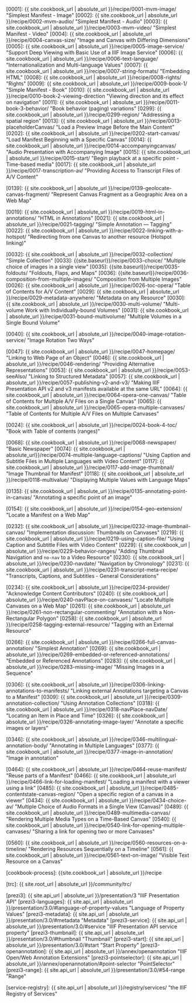 
[0001]: {{ site.cookbook_url | absolute_url }}/recipe/0001-mvm-image/ "Simplest Manifest - Image"
[0002]: {{ site.cookbook_url | absolute_url }}/recipe/0002-mvm-audio/ "Simplest Manifest - Audio"
[0003]: {{ site.cookbook_url | absolute_url }}/recipe/0003-mvm-video/ "Simplest Manifest - Video"
[0004]: {{ site.cookbook_url | absolute_url }}/recipe/0004-canvas-size/ "Image and Canvas with Differing Dimensions"
[0005]: {{ site.cookbook_url | absolute_url }}/recipe/0005-image-service/ "Support Deep Viewing with Basic Use of a IIIF Image Service"
[0006]: {{ site.cookbook_url | absolute_url }}/recipe/0006-text-language/ "Internationalization and Multi-language Values"
[0007]: {{ site.cookbook_url | absolute_url }}/recipe/0007-string-formats/ "Embedding HTML"
[0008]: {{ site.cookbook_url | absolute_url }}/recipe/0008-rights/ "Rights"
[0009]: {{ site.cookbook_url | absolute_url }}/recipe/0009-book-1/ "Simple Manifest - Book"
[0010]: {{ site.cookbook_url | absolute_url }}/recipe/0010-book-2-viewing-direction "Viewing direction and its effect on navigation"
[0011]: {{ site.cookbook_url | absolute_url }}/recipe/0011-book-3-behavior/ "Book behavior (paging) variations"
[0299]: {{ site.cookbook_url | absolute_url }}/recipe/0299-region/ "Addressing a spatial region"
[0013]: {{ site.cookbook_url | absolute_url }}/recipe/0013-placeholderCanvas/ "Load a Preview Image Before the Main Content"
[0202]: {{ site.cookbook_url | absolute_url }}/recipe/0202-start-canvas/ "Load Manifest Beginning with a Specific Canvas"
[0014]: {{ site.cookbook_url | absolute_url }}/recipe/0014-accompanyingcanvas/ "Audio Presentation with Accompanying Image"
[0015]: {{ site.cookbook_url | absolute_url }}/recipe/0015-start/ "Begin playback at a specific point - Time-based media"
[0017]: {{ site.cookbook_url | absolute_url }}/recipe/0017-transcription-av/ "Providing Access to Transcript Files of A/V Content"

[0139]: {{ site.cookbook_url | absolute_url }}/recipe/0139-geolocate-canvas-fragment/ "Represent Canvas Fragment as a Geographic Area on a Web Map"

[0019]: {{ site.cookbook_url | absolute_url }}/recipe/0019-html-in-annotations/ "HTML in Annotations"
[0021]: {{ site.cookbook_url | absolute_url }}/recipe/0021-tagging/ "Simple Annotation — Tagging"
[0022]: {{ site.cookbook_url | absolute_url }}/recipe/0022-linking-with-a-hotspot/ "Redirecting from one Canvas to another resource (Hotspot linking)"

[0032]: {{ site.cookbook_url | absolute_url }}/recipe/0032-collection/ "Simple Collection"
[0033]: {{site.baseurl}}/recipe/0033-choice/ "Multiple choice of images in a single view"
[0035]: {{site.baseurl}}/recipe/0035-foldouts/ "Foldouts, Flaps, and Maps"
[0036]: {{site.baseurl}}/recipe/0036-composition-from-multiple-images/ "Composition from Multiple Images"
[0026]: {{ site.cookbook_url | absolute_url }}/recipe/0026-toc-opera/ "Table of Contents for A/V Content"
[0029]: {{ site.cookbook_url | absolute_url }}/recipe/0029-metadata-anywhere/ "Metadata on any Resource"
[0030]: {{ site.cookbook_url | absolute_url }}/recipe/0030-multi-volume/ "Multi-volume Work with Individually-bound Volumes"
[0031]: {{ site.cookbook_url | absolute_url }}/recipe/0031-bound-multivolume/ "Multiple Volumes in a Single Bound Volume"

[0040]: {{ site.cookbook_url | absolute_url }}/recipe/0040-image-rotation-service/ "Image Rotation Two Ways"

[0047]: {{ site.cookbook_url | absolute_url }}/recipe/0047-homepage/ "Linking to Web Page of an Object"
[0046]: {{ site.cookbook_url | absolute_url }}/recipe/0046-rendering/ "Providing Alternative Representations"
[0053]: {{ site.cookbook_url | absolute_url }}/recipe/0053-seeAlso/ "Linking to Structured Metadata"
[0057]: {{ site.cookbook_url | absolute_url }}/recipe/0057-publishing-v2-and-v3/ "Making IIIF Presentation API v2 and v3 manifests available at the same URL"
[0064]: {{ site.cookbook_url | absolute_url }}/recipe/0064-opera-one-canvas/ "Table of Contents for Multiple A/V Files on a Single Canvas"
[0065]: {{ site.cookbook_url | absolute_url }}/recipe/0065-opera-multiple-canvases/ "Table of Contents for Multiple A/V Files on Multiple Canvases"

[0024]: {{ site.cookbook_url | absolute_url }}/recipe/0024-book-4-toc/ "Book with Table of contents (ranges)"

[0068]: {{ site.cookbook_url | absolute_url }}/recipe/0068-newspaper/ "Basic Newspaper"
[0074]: {{ site.cookbook_url | absolute_url}}/recipe/0074-multiple-language-captions/ "Using Caption and Subtitle Files in Multiple Languages with Video Content"
[0117]: {{ site.cookbook_url | absolute_url }}/recipe/0117-add-image-thumbnail/ "Image Thumbnail for Manifest"
[0118]: {{ site.cookbook_url | absolute_url }}/recipe/0118-multivalue/ "Displaying Multiple Values with Language Maps"

[0135]: {{ site.cookbook_url | absolute_url }}/recipe/0135-annotating-point-in-canvas/ "Annotating a specific point of an image"

[0154]: {{ site.cookbook_url | absolute_url }}/recipe/0154-geo-extension/ "Locate a Manifest on a Web Map"

[0232]: {{ site.cookbook_url | absolute_url }}/recipe/0232-image-thumbnail-canvas/ "Implementation discussion: Thumbnails on Canvases"
[0219]: {{ site.cookbook_url | absolute_url }}/recipe/0219-using-caption-file/ "Using Caption and Subtitle Files with Video Content"
[0229]: {{ site.cookbook_url | absolute_url }}/recipe/0229-behavior-ranges/ "Adding Thumbnail Navigation and `no-nav` to a Video Resource"
[0230]: {{ site.cookbook_url | absolute_url }}/recipe/0230-navdate/ "Navigation by Chronology"
[0231]: {{ site.cookbook_url | absolute_url }}/recipe/0231-transcript-meta-recipe/ "Transcripts, Captions, and Subtitles - General Considerations"

[0234]: {{ site.cookbook_url | absolute_url }}/recipe/0234-provider/ "Acknowledge Content Contributors"
[0240]: {{ site.cookbook_url | absolute_url }}/recipe/0240-navPlace-on-canvases/ "Locate Multiple Canvases on a Web Map"
[0261]: {{ site.cookbook_url | absolute_url }}/recipe/0261-non-rectangular-commenting/ "Annotation with a Non-Rectangular Polygon"
[0258]: {{ site.cookbook_url | absolute_url }}/recipe/0258-tagging-external-resource/ "Tagging with an External Resource"

[0266]: {{ site.cookbook_url | absolute_url }}/recipe/0266-full-canvas-annotation/ "Simplest Annotation"
[0269]: {{ site.cookbook_url | absolute_url }}/recipe/0269-embedded-or-referenced-annotations/ "Embedded or Referenced Annotations"
[0283]: {{ site.cookbook_url | absolute_url }}/recipe/0283-missing-image/ "Missing Images in a Sequence"

[0306]: {{ site.cookbook_url | absolute_url }}/recipe/0306-linking-annotations-to-manifests/ "Linking external Annotations targeting a Canvas to a Manifest"
[0309]: {{ site.cookbook_url | absolute_url }}/recipe/0309-annotation-collection/ "Using Annotation Collections"
[0318]: {{ site.cookbook_url | absolute_url }}/recipe/0318-navPlace-navDate/ "Locating an Item in Place and Time"
[0326]: {{ site.cookbook_url | absolute_url }}/recipe/0326-annotating-image-layer/ "Annotate a specific images or layers"

[0346]: {{ site.cookbook_url | absolute_url }}/recipe/0346-multilingual-annotation-body/ "Annotating in Multiple Languages"
[0377]: {{ site.cookbook_url | absolute_url }}/recipe/0377-image-in-annotation/ "Image in annotation"

[0464]: {{ site.cookbook_url | absolute_url }}/recipe/0464-reuse-manifest/ "Reuse parts of a Manifest"
[0466]: {{ site.cookbook_url | absolute_url }}/recipe/0466-link-for-loading-manifest/ "Loading a manifest with a viewer using a link"
[0485]: {{ site.cookbook_url | absolute_url }}/recipe/0485-contentstate-canvas-region/ "Open a specific region of a canvas in a viewer"
[0434]: {{ site.cookbook_url | absolute_url }}/recipe/0434-choice-av/ "Multiple Choice of Audio Formats in a Single View (Canvas)"
[0489]: {{ site.cookbook_url | absolute_url }}/recipe/0489-multimedia-canvas/ "Rendering Multiple Media Types on a Time-Based Canvas"
[0540]: {{ site.cookbook_url | absolute_url }}/recipe/0540-link-for-opening-multiple-canvases/ "Sharing a link for opening two or more Canvases"

[0560]: {{ site.cookbook_url | absolute_url }}/recipe/0560-resources-on-a-timeline/ "Rendering Resources Sequentially on a Timeline"
[0561]: {{ site.cookbook_url | absolute_url }}/recipe/0561-text-on-image/ "Visible Text Resource on a Canvas"

[cookbook-process]: {{site.cookbook_url | absolute_url }}/recipe

[trc]: {{ site.root_url | absolute_url }}/community/trc/

[prezi3]: {{ site.api_url | absolute_url }}/presentation/3 "IIIF Presentation API"
[prezi3-languages]: {{ site.api_url | absolute_url }}/presentation/3.0/#language-of-property-values "Language of Property Values"
[prezi3-metadata]: {{ site.api_url | absolute_url }}/presentation/3.0/#metadata "Metadata"
[prezi3-service]: {{ site.api_url | absolute_url }}/presentation/3.0/#service "IIIF Presentation API service property"
[prezi3-thumbnail]: {{ site.api_url | absolute_url }}/presentation/3.0/#thumbnail "Thumbnail"
[prezi3-start]: {{ site.api_url | absolute_url }}/presentation/3.0/#start "Start Property"
[prezi3-openannotation]: {{ site.api_url | absolute_url }}/annex/openannotation "IIIF Open/Web Annotation Extensions"
[prezi3-pointselector]: {{ site.api_url | absolute_url }}/annex/openannotation/#point-selector "PointSelector"
[prezi3-range]: {{ site.api_url | absolute_url }}/presentation/3.0/#54-range "Range"

[service-registry]: {{ site.api_url | absolute_url }}/registry/services/ "the IIIF Registry of Services"

[cookbook-repo]: https://github.com/IIIF/cookbook-recipes
[cookbook-issues]: https://github.com/IIIF/cookbook-recipes/issues
[jekyll-variables]: https://github.com/IIIF/cookbook-recipes/#jekyll-variables-and-templates
[github-0001]: https://github.com/IIIF/cookbook-recipes/tree/master/recipe/0001-mvm-image

[fixtures]: https://fixtures.iiif.io
[iiif-slack]: http://bit.ly/iiif-slack

[bcp-47]: https://tools.ietf.org/html/bcp47 "BCP 47"
